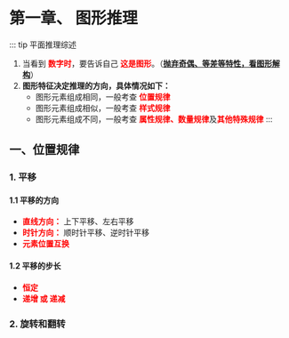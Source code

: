 # 第一章、 图形推理
::: tip 平面推理综述
1. 当看到 <font color='red'><strong>数字时</strong></font>，要告诉自己 <font color='red'><strong>这是图形</strong></font>。（<strong><u>抛弃奇偶、等差等特性，看图形解构</u></strong>）
2. <strong>图形特征决定推理的方向，具体情况如下：</strong>
    + 图形元素组成相同，一般考查 <font color='red'><strong>位置规律</strong></font>
    + 图形元素组成相似，一般考查 <font color='red'><strong>样式规律</strong></font>
    + 图形元素组成不同，一般考查 <font color='red'><strong>属性规律、数量规律</strong></font>及<font color='red'><b>其他特殊规律</b></font>
:::

## 一、位置规律

### 1. 平移 

#### 1.1 平移的方向
+ <font color='red'><b>直线方向：</b></font> 上下平移、左右平移
+ <font color='red'><b>时针方向：</b></font> 顺时针平移、逆时针平移
+ <font color='red'><b>元素位置互换</b></font>
#### 1.2 平移的步长
+ <font color='red'><b>恒定</b></font>
+ <font color='red'><b>递增 或 递减</b></font>

### 2. 旋转和翻转